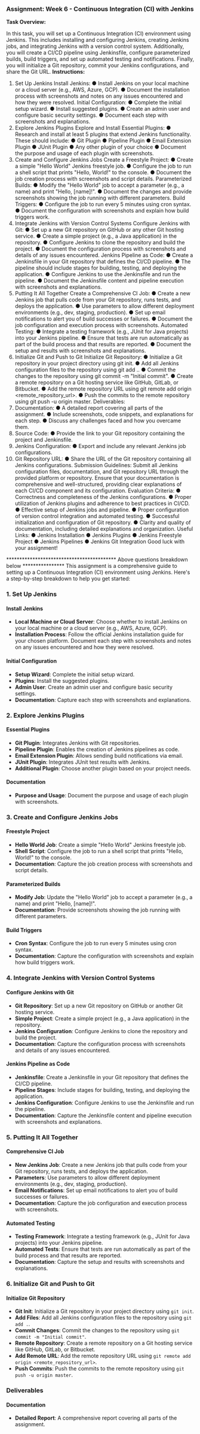 ### **Assignment: Week 6 \- Continuous Integration (CI) with Jenkins**
  
**Task Overview:**

In this task, you will set up a Continuous Integration (CI) environment using Jenkins. This includes installing and configuring Jenkins, creating Jenkins jobs, and integrating Jenkins with a version control system. Additionally, you will create a CI/CD pipeline using Jenkinsfile, configure parameterized builds, build triggers, and set up automated testing and notifications. Finally, you will initialize a Git repository, commit your Jenkins configurations, and share the Git URL.
**Instructions:**
1. Set Up Jenkins
Install Jenkins:
●	Install Jenkins on your local machine or a cloud server (e.g., AWS, Azure, GCP).
●	Document the installation process with screenshots and notes on any issues encountered and how they were resolved.
Initial Configuration:
●	Complete the initial setup wizard.
●	Install suggested plugins.
●	Create an admin user and configure basic security settings.
●	Document each step with screenshots and explanations.
2. Explore Jenkins Plugins
Explore and Install Essential Plugins:
●	Research and install at least 5 plugins that extend Jenkins functionality. These should include:
●	Git Plugin
●	Pipeline Plugin
●	Email Extension Plugin
●	JUnit Plugin
●	Any other plugin of your choice
●	Document the purpose and usage of each plugin with screenshots.
3. Create and Configure Jenkins Jobs
Create a Freestyle Project:
●	Create a simple "Hello World" Jenkins freestyle job.
●	Configure the job to run a shell script that prints "Hello, World!" to the console.
●	Document the job creation process with screenshots and script details.
Parameterized Builds:
●	Modify the "Hello World" job to accept a parameter (e.g., a name) and print "Hello, [name]!".
●	Document the changes and provide screenshots showing the job running with different parameters.
Build Triggers:
●	Configure the job to run every 5 minutes using cron syntax.
●	Document the configuration with screenshots and explain how build triggers work.
4. Integrate Jenkins with Version Control Systems
Configure Jenkins with Git:
●	Set up a new Git repository on GitHub or any other Git hosting service.
●	Create a simple project (e.g., a Java application) in the repository.
●	Configure Jenkins to clone the repository and build the project.
●	Document the configuration process with screenshots and details of any issues encountered.
Jenkins Pipeline as Code:
●	Create a Jenkinsfile in your Git repository that defines the CI/CD pipeline.
●	The pipeline should include stages for building, testing, and deploying the application.
●	Configure Jenkins to use the Jenkinsfile and run the pipeline.
●	Document the Jenkinsfile content and pipeline execution with screenshots and explanations.
5. Putting It All Together
Create a Comprehensive CI Job:
●	Create a new Jenkins job that pulls code from your Git repository, runs tests, and deploys the application.
●	Use parameters to allow different deployment environments (e.g., dev, staging, production).
●	Set up email notifications to alert you of build successes or failures.
●	Document the job configuration and execution process with screenshots.
Automated Testing:
●	Integrate a testing framework (e.g., JUnit for Java projects) into your Jenkins pipeline.
●	Ensure that tests are run automatically as part of the build process and that results are reported.
●	Document the setup and results with screenshots and explanations.
6. Initialize Git and Push to Git
Initialize Git Repository:
●	Initialize a Git repository in your project directory using git init.
●	Add all Jenkins configuration files to the repository using git add ..
●	Commit the changes to the repository using git commit -m "Initial commit".
●	Create a remote repository on a Git hosting service like GitHub, GitLab, or Bitbucket.
●	Add the remote repository URL using git remote add origin <remote_repository_url>.
●	Push the commits to the remote repository using git push -u origin master.
Deliverables:
1.	Documentation:
●	A detailed report covering all parts of the assignment.
●	Include screenshots, code snippets, and explanations for each step.
●	Discuss any challenges faced and how you overcame them.
2.	Source Code:
●	Provide the link to your Git repository containing the project and Jenkinsfile.
3.	Jenkins Configuration:
●	Export and include any relevant Jenkins job configurations.
4.	Git Repository URL:
●	Share the URL of the Git repository containing all Jenkins configurations.
Submission Guidelines:
Submit all Jenkins configuration files, documentation, and Git repository URL through the provided platform or repository. Ensure that your documentation is comprehensive and well-structured, providing clear explanations of each CI/CD component and its configuration.
Evaluation Criteria:
●	Correctness and completeness of the Jenkins configurations.
●	Proper utilization of Jenkins plugins and adherence to best practices in CI/CD.
●	Effective setup of Jenkins jobs and pipeline.
●	Proper configuration of version control integration and automated testing.
●	Successful initialization and configuration of Git repository.
●	Clarity and quality of documentation, including detailed explanations and organization.
Useful Links:
●	Jenkins Installation
●	Jenkins Plugins
●	Jenkins Freestyle Project
●	Jenkins Pipelines
●	Jenkins Git Integration
Good luck with your assignment!

****************************************** Above questions breakdown below ****************
This assignment is a comprehensive guide to setting up a Continuous Integration (CI) environment using Jenkins. Here's a step-by-step breakdown to help you get started:

### 1. Set Up Jenkins

#### Install Jenkins
- **Local Machine or Cloud Server**: Choose whether to install Jenkins on your local machine or a cloud server (e.g., AWS, Azure, GCP).
- **Installation Process**: Follow the official Jenkins installation guide for your chosen platform. Document each step with screenshots and notes on any issues encountered and how they were resolved.

#### Initial Configuration
- **Setup Wizard**: Complete the initial setup wizard.
- **Plugins**: Install the suggested plugins.
- **Admin User**: Create an admin user and configure basic security settings.
- **Documentation**: Capture each step with screenshots and explanations.

### 2. Explore Jenkins Plugins

#### Essential Plugins
- **Git Plugin**: Integrates Jenkins with Git repositories.
- **Pipeline Plugin**: Enables the creation of Jenkins pipelines as code.
- **Email Extension Plugin**: Allows sending build notifications via email.
- **JUnit Plugin**: Integrates JUnit test results with Jenkins.
- **Additional Plugin**: Choose another plugin based on your project needs.

#### Documentation
- **Purpose and Usage**: Document the purpose and usage of each plugin with screenshots.

### 3. Create and Configure Jenkins Jobs

#### Freestyle Project
- **Hello World Job**: Create a simple "Hello World" Jenkins freestyle job.
- **Shell Script**: Configure the job to run a shell script that prints "Hello, World!" to the console.
- **Documentation**: Capture the job creation process with screenshots and script details.

#### Parameterized Builds
- **Modify Job**: Update the "Hello World" job to accept a parameter (e.g., a name) and print "Hello, [name]!".
- **Documentation**: Provide screenshots showing the job running with different parameters.

#### Build Triggers
- **Cron Syntax**: Configure the job to run every 5 minutes using cron syntax.
- **Documentation**: Capture the configuration with screenshots and explain how build triggers work.

### 4. Integrate Jenkins with Version Control Systems

#### Configure Jenkins with Git
- **Git Repository**: Set up a new Git repository on GitHub or another Git hosting service.
- **Simple Project**: Create a simple project (e.g., a Java application) in the repository.
- **Jenkins Configuration**: Configure Jenkins to clone the repository and build the project.
- **Documentation**: Capture the configuration process with screenshots and details of any issues encountered.

#### Jenkins Pipeline as Code
- **Jenkinsfile**: Create a Jenkinsfile in your Git repository that defines the CI/CD pipeline.
- **Pipeline Stages**: Include stages for building, testing, and deploying the application.
- **Jenkins Configuration**: Configure Jenkins to use the Jenkinsfile and run the pipeline.
- **Documentation**: Capture the Jenkinsfile content and pipeline execution with screenshots and explanations.

### 5. Putting It All Together

#### Comprehensive CI Job
- **New Jenkins Job**: Create a new Jenkins job that pulls code from your Git repository, runs tests, and deploys the application.
- **Parameters**: Use parameters to allow different deployment environments (e.g., dev, staging, production).
- **Email Notifications**: Set up email notifications to alert you of build successes or failures.
- **Documentation**: Capture the job configuration and execution process with screenshots.

#### Automated Testing
- **Testing Framework**: Integrate a testing framework (e.g., JUnit for Java projects) into your Jenkins pipeline.
- **Automated Tests**: Ensure that tests are run automatically as part of the build process and that results are reported.
- **Documentation**: Capture the setup and results with screenshots and explanations.

### 6. Initialize Git and Push to Git

#### Initialize Git Repository
- **Git Init**: Initialize a Git repository in your project directory using `git init`.
- **Add Files**: Add all Jenkins configuration files to the repository using `git add .`.
- **Commit Changes**: Commit the changes to the repository using `git commit -m "Initial commit"`.
- **Remote Repository**: Create a remote repository on a Git hosting service like GitHub, GitLab, or Bitbucket.
- **Add Remote URL**: Add the remote repository URL using `git remote add origin <remote_repository_url>`.
- **Push Commits**: Push the commits to the remote repository using `git push -u origin master`.

### Deliverables

#### Documentation
- **Detailed Report**: A comprehensive report covering all parts of the assignment.

